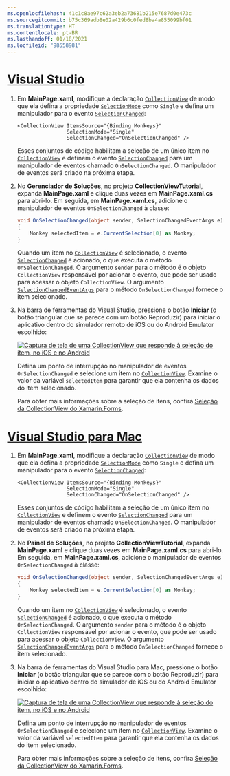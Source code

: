 ```yaml
---
ms.openlocfilehash: 41c1c8ae97c62a3eb2a73681b215e7687d0e473c
ms.sourcegitcommit: b75c369adb8e02a429b6c0fed8ba4a855099bf01
ms.translationtype: HT
ms.contentlocale: pt-BR
ms.lasthandoff: 01/18/2021
ms.locfileid: "98558981"
---
```

# <a name="visual-studio"></a>[Visual Studio](#tab/vswin)

1. Em **MainPage.xaml**, modifique a declaração [`CollectionView`](xref:Xamarin.Forms.CollectionView) de modo que ela defina a propriedade [`SelectionMode`](xref:Xamarin.Forms.SelectableItemsView.SelectionMode) como `Single` e defina um manipulador para o evento [`SelectionChanged`](xref:Xamarin.Forms.SelectableItemsView.SelectionChanged):

    ```xaml
    <CollectionView ItemsSource="{Binding Monkeys}"
                    SelectionMode="Single"
                    SelectionChanged="OnSelectionChanged" />
    ```

    Esses conjuntos de código habilitam a seleção de um único item no [`CollectionView`](xref:Xamarin.Forms.CollectionView) e definem o evento [`SelectionChanged`](xref:Xamarin.Forms.SelectableItemsView.SelectionChanged) para um manipulador de eventos chamado `OnSelectionChanged`. O manipulador de eventos será criado na próxima etapa.

1. No **Gerenciador de Soluções**, no projeto **CollectionViewTutorial**, expanda **MainPage.xaml** e clique duas vezes em **MainPage.xaml.cs** para abri-lo. Em seguida, em **MainPage.xaml.cs**, adicione o manipulador de eventos `OnSelectionChanged` à classe:

    ```csharp
    void OnSelectionChanged(object sender, SelectionChangedEventArgs e)
    {
        Monkey selectedItem = e.CurrentSelection[0] as Monkey;
    }
    ```

    Quando um item no [`CollectionView`](xref:Xamarin.Forms.CollectionView) é selecionado, o evento [`SelectionChanged`](xref:Xamarin.Forms.SelectableItemsView.SelectionChanged) é acionado, o que executa o método `OnSelectionChanged`. O argumento `sender` para o método é o objeto `CollectionView` responsável por acionar o evento, que pode ser usado para acessar o objeto `CollectionView`. O argumento [`SelectionChangedEventArgs`](xref:Xamarin.Forms.SelectionChangedEventArgs) para o método `OnSelectionChanged` fornece o item selecionado.

1. Na barra de ferramentas do Visual Studio, pressione o botão **Iniciar** (o botão triangular que se parece com um botão Reproduzir) para iniciar o aplicativo dentro do simulador remoto de iOS ou do Android Emulator escolhido:

    [![Captura de tela de uma CollectionView que responde à seleção do item, no iOS e no Android](../images/item-selection.png "Seleção de item da CollectionView")](../images/item-selection-large.png#lightbox "Seleção de item da CollectionView")

    Defina um ponto de interrupção no manipulador de eventos `OnSelectionChanged` e selecione um item no [`CollectionView`](xref:Xamarin.Forms.CollectionView). Examine o valor da variável `selectedItem` para garantir que ela contenha os dados do item selecionado.

    Para obter mais informações sobre a seleção de itens, confira [Seleção da CollectionView do Xamarin.Forms](~/xamarin-forms/user-interface/collectionview/selection.md).

# <a name="visual-studio-for-mac"></a>[Visual Studio para Mac](#tab/vsmac)

1. Em **MainPage.xaml**, modifique a declaração [`CollectionView`](xref:Xamarin.Forms.CollectionView) de modo que ela defina a propriedade [`SelectionMode`](xref:Xamarin.Forms.SelectableItemsView.SelectionMode) como `Single` e defina um manipulador para o evento [`SelectionChanged`](xref:Xamarin.Forms.SelectableItemsView.SelectionChanged):

    ```xaml
    <CollectionView ItemsSource="{Binding Monkeys}"
                    SelectionMode="Single"
                    SelectionChanged="OnSelectionChanged" />
    ```

    Esses conjuntos de código habilitam a seleção de um único item no [`CollectionView`](xref:Xamarin.Forms.CollectionView) e definem o evento [`SelectionChanged`](xref:Xamarin.Forms.SelectableItemsView.SelectionChanged) para um manipulador de eventos chamado `OnSelectionChanged`. O manipulador de eventos será criado na próxima etapa.

1. No **Painel de Soluções**, no projeto **CollectionViewTutorial**, expanda **MainPage.xaml** e clique duas vezes em **MainPage.xaml.cs** para abri-lo. Em seguida, em **MainPage.xaml.cs**, adicione o manipulador de eventos `OnSelectionChanged` à classe:

    ```csharp
    void OnSelectionChanged(object sender, SelectionChangedEventArgs e)
    {
        Monkey selectedItem = e.CurrentSelection[0] as Monkey;
    }
    ```

    Quando um item no [`CollectionView`](xref:Xamarin.Forms.CollectionView) é selecionado, o evento [`SelectionChanged`](xref:Xamarin.Forms.SelectableItemsView.SelectionChanged) é acionado, o que executa o método `OnSelectionChanged`. O argumento `sender` para o método é o objeto `CollectionView` responsável por acionar o evento, que pode ser usado para acessar o objeto `CollectionView`. O argumento [`SelectionChangedEventArgs`](xref:Xamarin.Forms.SelectionChangedEventArgs) para o método `OnSelectionChanged` fornece o item selecionado.

1. Na barra de ferramentas do Visual Studio para Mac, pressione o botão **Iniciar** (o botão triangular que se parece com o botão Reproduzir) para iniciar o aplicativo dentro do simulador de iOS ou do Android Emulator escolhido:

    [![Captura de tela de uma CollectionView que responde à seleção do item, no iOS e no Android](../images/item-selection.png "Seleção de item da CollectionView")](../images/item-selection-large.png#lightbox "Seleção de item da CollectionView")

    Defina um ponto de interrupção no manipulador de eventos `OnSelectionChanged` e selecione um item no [`CollectionView`](xref:Xamarin.Forms.CollectionView). Examine o valor da variável `selectedItem` para garantir que ela contenha os dados do item selecionado.

    Para obter mais informações sobre a seleção de itens, confira [Seleção da CollectionView do Xamarin.Forms](~/xamarin-forms/user-interface/collectionview/selection.md).
